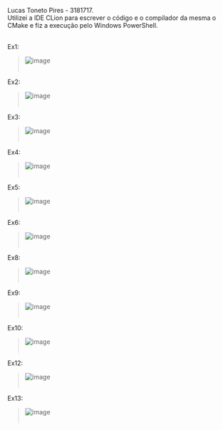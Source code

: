 Lucas Toneto Pires - 3181717.<br /> 
Utilizei a IDE CLion para escrever o código e o compilador da mesma o CMake e fiz a execução pelo Windows PowerShell.<br /><br />

Ex1:<br />
> ![image](https://user-images.githubusercontent.com/39415898/186572951-a230d98d-a1bf-48f2-ba5a-4623678c691c.png)<br /><br />

Ex2:<br />
> ![image](https://user-images.githubusercontent.com/39415898/186574393-07a362a5-3c8f-4bcd-8547-2ebed631d065.png)<br /><br />

Ex3:<br />
> ![image](https://user-images.githubusercontent.com/39415898/186574806-0cf77ddb-af6e-4ce8-b434-35caddab442c.png)<br /><br />

Ex4:<br />
> ![image](https://user-images.githubusercontent.com/39415898/186575045-576cfaf2-400d-42b8-bdb6-c47958a60d7b.png)<br /><br />

Ex5:<br />
> ![image](https://user-images.githubusercontent.com/39415898/186575465-111a901d-5230-4a0c-8e67-30c184f2b5d6.png)<br /><br />

Ex6:<br />
> ![image](https://user-images.githubusercontent.com/39415898/186576015-537d9d21-a3bd-4081-9a9c-ea4f69acfd40.png)
<br /><br />

Ex8:<br />
> ![image](https://user-images.githubusercontent.com/39415898/186576582-66491f3d-24f8-40b1-8014-59750eaa7dca.png)<br /><br />

Ex9:<br />
> ![image](https://user-images.githubusercontent.com/39415898/186576881-84bc34d9-9532-458d-912f-fb2f6cffc166.png)<br /><br />

Ex10:<br />
> ![image](https://user-images.githubusercontent.com/39415898/186577161-005f9f3a-6a5c-415a-99d9-68974a75a5e6.png)<br /><br />

Ex12:<br />
> ![image](https://user-images.githubusercontent.com/39415898/186577395-4cdd370b-9da7-40ed-a088-03001ebc9635.png)<br /><br />

Ex13:<br />
> ![image](https://user-images.githubusercontent.com/39415898/186577648-a18104ed-d836-4058-88c3-e0f841cf63a0.png)<br /><br />
